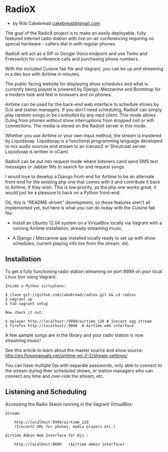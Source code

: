 

RadioX
======

 - by Rob Cakebread <cakebread@gmail.com>

The goal of the RadioX project is to make an easily deployable, fully
featured internet radio station with live on-air conferencing requiring
no special hardware - callers dial in with regular phones.

RadioX will act as a SIP or Google Voice endpoint and use Twilio and 
Freeswitch for conference calls and purchasing phone numbers.

With the included Cuisine fab file and Vagrant, you can be up and streaming 
in a dev box with Airtime in minutes.

The public facing website for displaying show schedules and what
is currently being played is powered by Django, Mezzanine and
Bootstrap for a modern look and feel in browsers and on phones.

Airtime can be used for the back-end web interface to schedule shows by DJs 
and station managers. If you don't need scheduling, RadioX can simply play 
random songs or be controlled by any mpd client. This mode allows DJing 
from phones without show interruptions from dropped cell or wifi 
connections. The media is stored on the RadioX server in this mode.

Whether you use Airtime or your own input method, the stream is 
mastered by Liquidsoap. Liquidsoap is a functional programming 
language developed to mix audio sources and stream to an Icecast2 
or Shoutcast server. Liquidsoap is written in oCaml.

RadioX can be put into request mode where listeners cand send SMS
text messages or Jabber IMs to search for and request songs.

I would love to develop a Django front-end for Airtime to be an alternate
front-end for the existing php one that comes with it and contribute
it back to Airtime, if they wish. This is low priority, as the php one 
works great, it would just be a pleasure to hack on a Python front-end.

Ok, this is "README-driven" development, so these features aren't all 
implemented yet, but here is what you can do today with the Cuisine fab file:

 * Install an Ubuntu 12.04 system on a VirtualBox locally via Vagrant with a 
 running Airtime installation, already streaming music.

 * A Django / Mezzanine app installed locally ready to set up with show 
 schedules, current playing info live from the stream, etc.
 


Installation
------------

To get a fully functioning radio station streaming on port 9999 on
your local Linux box using Vagrant:

    Inside a Python virtualenv:

    $ clone git://github.com/cakebread/radiox.git && cd radiox
    $ vagrant up
    $ fab vagrant setup

    Now check it out:

    $ mplayer http://localhost:/9999/airtime_128 # Icecast ogg stream
    $ firefox http://localhost/:9080  # Airtime web interface

A few sample songs are in the library and your radio station is now
streaming music!

See this article to learn about the master source and show source:
http://en.flossmanuals.net/airtime-en-2-2/stream-settings/

You can have multiple Djs with separate passwords, only able to connect 
to the stream during their scheduled shows, or station managers who 
can connect any time and over-ride the stream, etc.


Listening and Scheduling
------------------------

Accessing the Radio Staion running in the Vagrant VirtualBox:

    Stream:

        http://localhost:9999/airtime_128
        (Icecast2 URL for phones, media players etc.)

    Airtime Admin Web Interface for Djs :

        http://localhost:9080   (Airtime admin interface)


